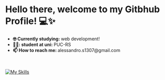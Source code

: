 # Hello there, welcome to my Gitbhub Profile! 💻✨
 <ul>
   <li align="left"> <strong> 🤓 Currently studying: </strong> web development!  
   </li>
   <li align="left"> <strong>  	👨‍🎓: student at uni:  </strong> PUC-RS
   </li>
   <!--
    <li align="left"> <strong>  👀 I’m currently working at: </strong> Igoal Tecnologia!
   </li>
  -->
    <li align="left"> <strong> 📫 How to reach me: </strong> alessandro.s1307@gmail.com
    </li>
 </ul> 
<br>

[![My Skills](https://skills.thijs.gg/icons?i=py,java,js,cpp,php,html,git,mysql,sqlite,regex,linux,blender,vscode)](https://skills.thijs.gg)
